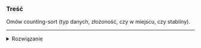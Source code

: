 ### Treść
Omów counting-sort (typ danych, złożoność, czy w miejscu, czy stabilny).

------
<details><summary>Rozwiązanie</summary>
<p>

